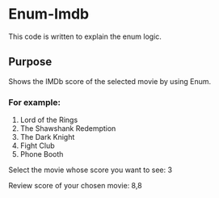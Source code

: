 # Enum-Imdb
This code is written to explain the enum logic.


## Purpose

Shows the IMDb score of the selected movie by using Enum.

### For example:

1. Lord of the Rings
2. The Shawshank Redemption
3. The Dark Knight
4. Fight Club
5. Phone Booth

Select the movie whose score you want to see: 3

Review score of your chosen movie: 8,8




